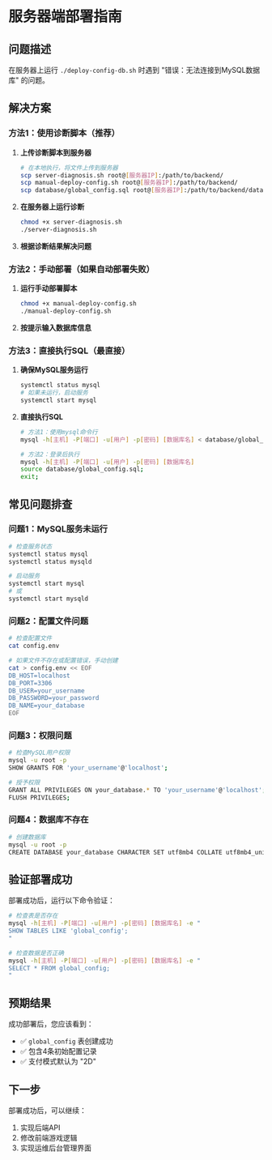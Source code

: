 # 服务器端部署指南

## 问题描述
在服务器上运行 `./deploy-config-db.sh` 时遇到 "错误：无法连接到MySQL数据库" 的问题。

## 解决方案

### 方法1：使用诊断脚本（推荐）

1. **上传诊断脚本到服务器**
   ```bash
   # 在本地执行，将文件上传到服务器
   scp server-diagnosis.sh root@[服务器IP]:/path/to/backend/
   scp manual-deploy-config.sh root@[服务器IP]:/path/to/backend/
   scp database/global_config.sql root@[服务器IP]:/path/to/backend/database/
   ```

2. **在服务器上运行诊断**
   ```bash
   chmod +x server-diagnosis.sh
   ./server-diagnosis.sh
   ```

3. **根据诊断结果解决问题**

### 方法2：手动部署（如果自动部署失败）

1. **运行手动部署脚本**
   ```bash
   chmod +x manual-deploy-config.sh
   ./manual-deploy-config.sh
   ```

2. **按提示输入数据库信息**

### 方法3：直接执行SQL（最直接）

1. **确保MySQL服务运行**
   ```bash
   systemctl status mysql
   # 如果未运行，启动服务
   systemctl start mysql
   ```

2. **直接执行SQL**
   ```bash
   # 方法1：使用mysql命令行
   mysql -h[主机] -P[端口] -u[用户] -p[密码] [数据库名] < database/global_config.sql
   
   # 方法2：登录后执行
   mysql -h[主机] -P[端口] -u[用户] -p[密码] [数据库名]
   source database/global_config.sql;
   exit;
   ```

## 常见问题排查

### 问题1：MySQL服务未运行
```bash
# 检查服务状态
systemctl status mysql
systemctl status mysqld

# 启动服务
systemctl start mysql
# 或
systemctl start mysqld
```

### 问题2：配置文件问题
```bash
# 检查配置文件
cat config.env

# 如果文件不存在或配置错误，手动创建
cat > config.env << EOF
DB_HOST=localhost
DB_PORT=3306
DB_USER=your_username
DB_PASSWORD=your_password
DB_NAME=your_database
EOF
```

### 问题3：权限问题
```bash
# 检查MySQL用户权限
mysql -u root -p
SHOW GRANTS FOR 'your_username'@'localhost';

# 授予权限
GRANT ALL PRIVILEGES ON your_database.* TO 'your_username'@'localhost';
FLUSH PRIVILEGES;
```

### 问题4：数据库不存在
```bash
# 创建数据库
mysql -u root -p
CREATE DATABASE your_database CHARACTER SET utf8mb4 COLLATE utf8mb4_unicode_ci;
```

## 验证部署成功

部署成功后，运行以下命令验证：

```bash
# 检查表是否存在
mysql -h[主机] -P[端口] -u[用户] -p[密码] [数据库名] -e "
SHOW TABLES LIKE 'global_config';
"

# 检查数据是否正确
mysql -h[主机] -P[端口] -u[用户] -p[密码] [数据库名] -e "
SELECT * FROM global_config;
"
```

## 预期结果

成功部署后，您应该看到：
- ✅ `global_config` 表创建成功
- ✅ 包含4条初始配置记录
- ✅ 支付模式默认为 "2D"

## 下一步

部署成功后，可以继续：
1. 实现后端API
2. 修改前端游戏逻辑
3. 实现运维后台管理界面 